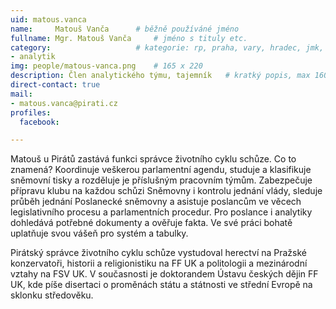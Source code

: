 ```yaml
---
uid: matous.vanca
name:     Matouš Vanča  	# běžně používáné jméno
fullname: Mgr. Matouš Vanča  	# jméno s tituly etc.
category:                	# kategorie: rp, praha, vary, hradec, jmk, senat
- analytik
img: people/matous-vanca.png    # 165 x 220
description: Člen analytického týmu, tajemník	# kratký popis, max 160 znaků
direct-contact: true
mail:
- matous.vanca@pirati.cz
profiles:
  facebook:

---
```


Matouš u Pirátů zastává funkci správce životního cyklu schůze. Co to znamená? Koordinuje veškerou parlamentní agendu, studuje a klasifikuje sněmovní tisky a rozděluje je příslušným pracovním týmům. Zabezpečuje přípravu klubu na každou schůzi Sněmovny i kontrolu jednání vlády, sleduje průběh jednání Poslanecké sněmovny a asistuje poslancům ve věcech legislativního procesu a parlamentních procedur. Pro poslance i analytiky dohledává potřebné dokumenty a ověřuje fakta. Ve své práci bohatě uplatňuje svou vášeň pro systém a tabulky.

Pirátský správce životního cyklu schůze vystudoval herectví na Pražské konzervatoři, historii a religionistiku na FF UK a politologii a mezinárodní vztahy na FSV UK. V současnosti je doktorandem Ústavu českých dějin FF UK, kde píše disertaci o proměnách státu a státnosti ve střední Evropě na sklonku středověku.
